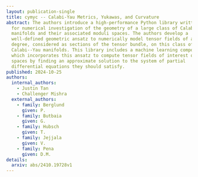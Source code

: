 ```yaml
---
layout: publication-single
title: cymyc -- Calabi-Yau Metrics, Yukawas, and Curvature
abstract: The authors introduce a high-performance Python library written in Jax
  for numerical investigation of the geometry of a large class of Calabi-Yau
  manifolds and their associated moduli spaces. The authors develop a
  well-defined geometric ansatz to numerically model tensor fields of arbitrary
  degree, considered as sections of the tensor bundle, on this class of
  Calabi--Yau manifolds. This library includes a machine learning component
  which incorporates this ansatz to compute tensor fields of interest on these
  spaces by finding an approximate solution to the system of partial
  differential equations they should satisfy.
published: 2024-10-25
authors:
  internal_authors:
    - Justin Tan
    - Challenger Mishra
  external_authors:
    - family: Berglund
      given: P.
    - family: Butbaia
      given: G.
    - family: Hubsch
      given: T.
    - family: Jejjala
      given: V.
    - family: Pena
      given: D.M.
details:
  arxiv: abs/2410.19728v1
---
```

